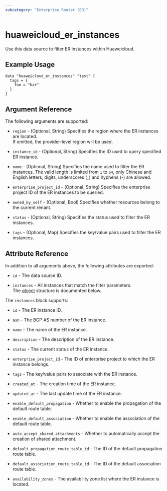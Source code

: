 ```yaml
---
subcategory: "Enterprise Router (ER)"
---
```


# huaweicloud_er_instances

Use this data source to filter ER instances within Huaweicloud.

## Example Usage

```hcl
data "huaweicloud_er_instances" "test" {
  tags = {
    foo = "bar"
  }
}
```

## Argument Reference

The following arguments are supported:

* `region` - (Optional, String) Specifies the region where the ER instances are located.  
  If omitted, the provider-level region will be used.

* `instance_id` - (Optional, String) Specifies the ID used to query specified ER instance.

* `name` - (Optional, String) Specifies the name used to filter the ER instances.
  The valid length is limited from `1` to `64`, only Chinese and English letters, digits, underscores (_) and
  hyphens (-) are allowed.

* `enterprise_project_id` - (Optional, String) Specifies the enterprise project ID of the ER instances to be queried.

* `owned_by_self` - (Optional, Bool) Specifies whether resources belong to the current renant.

* `status` - (Optional, String) Specifies the status used to filter the ER instances.

* `tags` - (Optional, Map) Specifies the key/value pairs used to filter the ER instances.

## Attribute Reference

In addition to all arguments above, the following attributes are exported:

* `id` - The data source ID.

* `instances` - All instances that match the filter parameters.  
  The [object](#er_data_instances) structure is documented below.

<a name="er_data_instances"></a>
The `instances` block supports:

* `id` - The ER instance ID.

* `asn` - The BGP AS number of the ER instance.

* `name` - The name of the ER instance.

* `description` - The description of the ER instance.

* `status` - The current status of the ER instance.

* `enterprise_project_id` - The ID of enterprise project to which the ER instance belongs.

* `tags` - The key/value pairs to associate with the ER instance.

* `created_at` - The creation time of the ER instance.

* `updated_at` - The last update time of the ER instance.

* `enable_default_propagation` - Whether to enable the propagation of the default route table.

* `enable_default_association` - Whether to enable the association of the default route table.

* `auto_accept_shared_attachments` - Whether to automatically accept the creation of shared attachment.

* `default_propagation_route_table_id` - The ID of the default propagation route table.

* `default_association_route_table_id` - The ID of the default association route table.

* `availability_zones` - The availability zone list where the ER instance is located.
